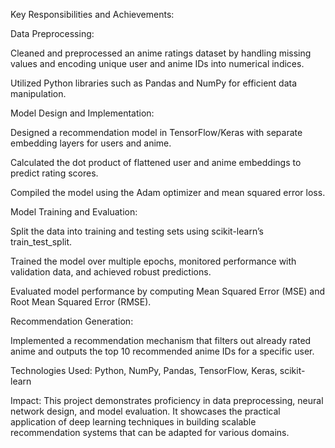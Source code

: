 Key Responsibilities and Achievements:

Data Preprocessing:

Cleaned and preprocessed an anime ratings dataset by handling missing values and encoding unique user and anime IDs into numerical indices.

Utilized Python libraries such as Pandas and NumPy for efficient data manipulation.

Model Design and Implementation:

Designed a recommendation model in TensorFlow/Keras with separate embedding layers for users and anime.

Calculated the dot product of flattened user and anime embeddings to predict rating scores.

Compiled the model using the Adam optimizer and mean squared error loss.

Model Training and Evaluation:

Split the data into training and testing sets using scikit-learn’s train_test_split.

Trained the model over multiple epochs, monitored performance with validation data, and achieved robust predictions.

Evaluated model performance by computing Mean Squared Error (MSE) and Root Mean Squared Error (RMSE).

Recommendation Generation:

Implemented a recommendation mechanism that filters out already rated anime and outputs the top 10 recommended anime IDs for a specific user.

Technologies Used: Python, NumPy, Pandas, TensorFlow, Keras, scikit-learn

Impact: This project demonstrates proficiency in data preprocessing, neural network design, and model evaluation. It showcases the practical application of deep learning techniques in building scalable recommendation systems that can be adapted for various domains.
